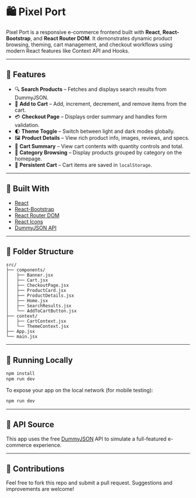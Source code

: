 # 🛍️ Pixel Port

Pixel Port is a responsive e-commerce frontend built with **React**, **React-Bootstrap**, and **React Router DOM**. It demonstrates dynamic product browsing, theming, cart management, and checkout workflows using modern React features like Context API and Hooks.

---

## 🚀 Features

- 🔍 **Search Products** – Fetches and displays search results from DummyJSON.
- 🛒 **Add to Cart** – Add, increment, decrement, and remove items from the cart.
- 💳 **Checkout Page** – Displays order summary and handles form validation.
- 🌓 **Theme Toggle** – Switch between light and dark modes globally.
- 🖼️ **Product Details** – View rich product info, images, reviews, and specs.
- 🧾 **Cart Summary** – View cart contents with quantity controls and total.
- 📁 **Category Browsing** – Display products grouped by category on the homepage.
- 🔁 **Persistent Cart** – Cart items are saved in `localStorage`.

---

## 🧱 Built With

- [React](https://reactjs.org/)
- [React-Bootstrap](https://react-bootstrap.github.io/)
- [React Router DOM](https://reactrouter.com/)
- [React Icons](https://react-icons.github.io/react-icons/)
- [DummyJSON API](https://dummyjson.com/)

---

## 📂 Folder Structure

```
src/
├── components/
│   ├── Banner.jsx
│   ├── Cart.jsx
│   ├── CheckoutPage.jsx
│   ├── ProductCard.jsx
│   ├── ProductDetails.jsx
│   ├── Home.jsx
│   ├── SearchResults.jsx
│   └── AddToCartButton.jsx
├── context/
│   ├── CartContext.jsx
│   └── ThemeContext.jsx
├── App.jsx
└── main.jsx
```

---

## 🧪 Running Locally

```bash
npm install
npm run dev
```

To expose your app on the local network (for mobile testing):

```bash
npm run dev
```

---

## 📌 API Source

This app uses the free [DummyJSON](https://dummyjson.com/) API to simulate a full-featured e-commerce experience.

---

## 🙌 Contributions

Feel free to fork this repo and submit a pull request. Suggestions and improvements are welcome!

